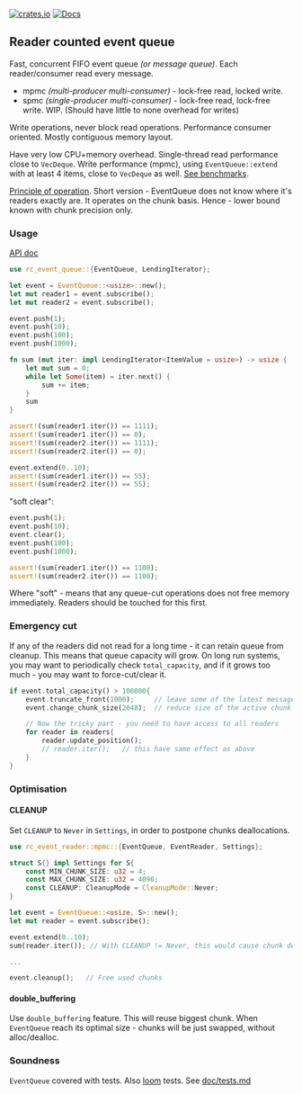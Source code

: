 [![crates.io](https://img.shields.io/crates/v/rc_event_queue.svg)](https://crates.io/crates/rc_event_queue)
[![Docs](https://docs.rs/rc_event_queue/badge.svg)](https://docs.rs/rc_event_queue)

## Reader counted event queue

Fast, concurrent FIFO event queue _(or message queue)_. Each reader/consumer
read every message.

- mpmc _(multi-producer multi-consumer)_ - lock-free read, locked write.
- spmc _(single-producer multi-consumer)_ - lock-free read, lock-free write. WIP. (Should have little to none overhead for writes)

Write operations, never block read operations. Performance consumer oriented. Mostly contiguous memory layout.

Have very low CPU+memory overhead. Single-thread read performance close to `VecDeque`. 
Write performance (mpmc), using `EventQueue::extend` with at least 4 items, close to `VecDeque` as well. [See benchmarks](doc/benchmarks.md).

[Principle of operation](doc/principal-of-operation.md). Short version - EventQueue does not know where it's readers exactly are. 
It operates on the chunk basis. Hence - lower bound known with chunk precision only.

### Usage

[API doc](https://docs.rs/rc_event_queue/)

```rust
use rc_event_queue::{EventQueue, LendingIterator};

let event = EventQueue::<usize>::new();
let mut reader1 = event.subscribe();
let mut reader2 = event.subscribe();

event.push(1);
event.push(10);
event.push(100);
event.push(1000);

fn sum (mut iter: impl LendingIterator<ItemValue = usize>) -> usize {
    let mut sum = 0;
    while let Some(item) = iter.next() {
        sum += item;
    }
    sum
}

assert!(sum(reader1.iter()) == 1111);
assert!(sum(reader1.iter()) == 0);
assert!(sum(reader2.iter()) == 1111);
assert!(sum(reader2.iter()) == 0);

event.extend(0..10);
assert!(sum(reader1.iter()) == 55);
assert!(sum(reader2.iter()) == 55);
```

"soft clear":
```rust
event.push(1);
event.push(10);
event.clear();
event.push(100);
event.push(1000);

assert!(sum(reader1.iter()) == 1100);
assert!(sum(reader2.iter()) == 1100);
```
Where "soft" - means that any queue-cut operations does not free memory immediately. Readers should be touched for this first.

### Emergency cut

If any of the readers did not read for a long time - it can retain queue from cleanup.
This means that queue capacity will grow. On long run systems, you may want to periodically check `total_capacity`, 
and if it grows too much - you may want to force-cut/clear it.

```rust
if event.total_capacity() > 100000{
    event.truncate_front(1000);     // leave some of the latest messages to read
    event.change_chunk_size(2048);  // reduce size of the active chunk

    // Now the tricky part - you need to have access to all readers
    for reader in readers{
        reader.update_position();
        // reader.iter();   // this have same effect as above
    }
}

```

### Optimisation

#### CLEANUP

Set `CLEANUP` to `Never` in `Settings`, in order to postpone chunks deallocations.

```rust
use rc_event_reader::mpmc::{EventQueue, EventReader, Settings};

struct S{} impl Settings for S{
    const MIN_CHUNK_SIZE: u32 = 4;
    const MAX_CHUNK_SIZE: u32 = 4096;
    const CLEANUP: CleanupMode = CleanupMode::Never;
}

let event = EventQueue::<usize, S>::new();
let mut reader = event.subscribe();

event.extend(0..10);
sum(reader.iter()); // With CLEANUP != Never, this would cause chunk deallocation

...

event.cleanup();   // Free used chunks
```
#### double_buffering

Use `double_buffering` feature. This will reuse biggest chunk. When `EventQueue` reach its optimal size - chunks will be just swapped,
without alloc/dealloc.

### Soundness

`EventQueue` covered with tests. Also [loom](https://github.com/tokio-rs/loom) tests. See [doc/tests.md](doc/tests.md)
